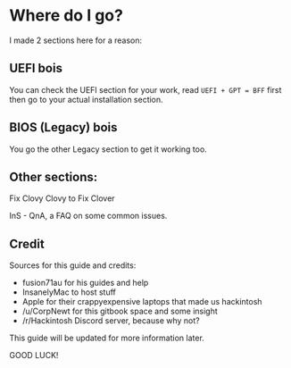 # Where do I go?

I made 2 sections here for a reason:

## UEFI bois

You can check the UEFI section for your work, read `UEFI + GPT = BFF` first then go to your actual installation section.

## BIOS \(Legacy\) bois

You go the other Legacy section to get it working too.

## Other sections:

Fix Clovy Clovy to Fix Clover

InS - QnA, a FAQ on some common issues.

## Credit

Sources for this guide and credits:

* fusion71au for his guides and help
* InsanelyMac to host stuff
* Apple for their crappyexpensive laptops that made us hackintosh
* /u/CorpNewt for this gitbook space and some insight
* /r/Hackintosh Discord server, because why not?

This guide will be updated for more information later.

GOOD LUCK!

